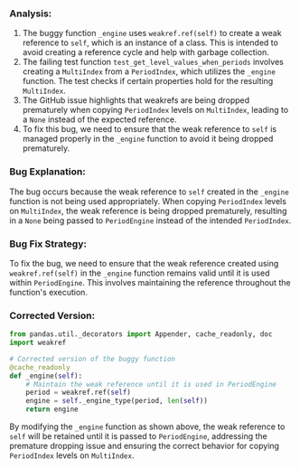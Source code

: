 ### Analysis:
1. The buggy function `_engine` uses `weakref.ref(self)` to create a weak reference to `self`, which is an instance of a class. This is intended to avoid creating a reference cycle and help with garbage collection.
2. The failing test function `test_get_level_values_when_periods` involves creating a `MultiIndex` from a `PeriodIndex`, which utilizes the `_engine` function. The test checks if certain properties hold for the resulting `MultiIndex`.
3. The GitHub issue highlights that weakrefs are being dropped prematurely when copying `PeriodIndex` levels on `MultiIndex`, leading to a `None` instead of the expected reference.
4. To fix this bug, we need to ensure that the weak reference to `self` is managed properly in the `_engine` function to avoid it being dropped prematurely.

### Bug Explanation:
The bug occurs because the weak reference to `self` created in the `_engine` function is not being used appropriately. When copying `PeriodIndex` levels on `MultiIndex`, the weak reference is being dropped prematurely, resulting in a `None` being passed to `PeriodEngine` instead of the intended `PeriodIndex`.

### Bug Fix Strategy:
To fix the bug, we need to ensure that the weak reference created using `weakref.ref(self)` in the `_engine` function remains valid until it is used within `PeriodEngine`. This involves maintaining the reference throughout the function's execution.

### Corrected Version:
```python
from pandas.util._decorators import Appender, cache_readonly, doc
import weakref

# Corrected version of the buggy function
@cache_readonly
def _engine(self):
    # Maintain the weak reference until it is used in PeriodEngine
    period = weakref.ref(self)
    engine = self._engine_type(period, len(self))
    return engine
```

By modifying the `_engine` function as shown above, the weak reference to `self` will be retained until it is passed to `PeriodEngine`, addressing the premature dropping issue and ensuring the correct behavior for copying `PeriodIndex` levels on `MultiIndex`.
